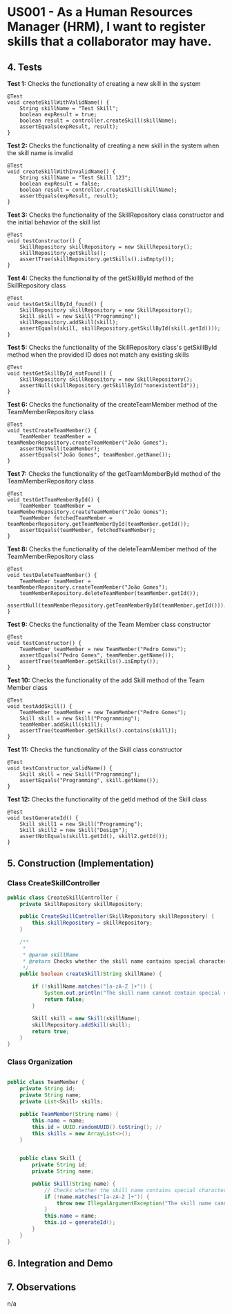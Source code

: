 # US001 - As a Human Resources Manager (HRM), I want to register skills that a collaborator may have.

## 4. Tests 

**Test 1:** Checks the functionality of creating a new skill in the system 

	@Test
    void createSkillWithValidName() {
        String skillName = "Test Skill";
        boolean expResult = true;
        boolean result = controller.createSkill(skillName);
        assertEquals(expResult, result);
    }

**Test 2:** Checks the functionality of creating a new skill in the system when the skill name is invalid

    @Test
    void createSkillWithInvalidName() {
        String skillName = "Test Skill 123";
        boolean expResult = false;
        boolean result = controller.createSkill(skillName);
        assertEquals(expResult, result);
    }

**Test 3:** Checks the functionality of the SkillRepository class constructor and the initial behavior of the skill list

    @Test
    void testConstructor() {
        SkillRepository skillRepository = new SkillRepository();
        skillRepository.getSkills();
        assertTrue(skillRepository.getSkills().isEmpty());
    }
	

**Test 4:** Checks the functionality of the getSkillById method of the SkillRepository class

    @Test
    void testGetSkillById_found() {
        SkillRepository skillRepository = new SkillRepository();
        Skill skill = new Skill("Programming");
        skillRepository.addSkill(skill);
        assertEquals(skill, skillRepository.getSkillById(skill.getId()));
    }
	

**Test 5:** Checks the functionality of the SkillRepository class's getSkillById method when the provided ID does not match any existing skills

    @Test
    void testGetSkillById_notFound() {
        SkillRepository skillRepository = new SkillRepository();
        assertNull(skillRepository.getSkillById("nonexistentId"));
    }

**Test 6:** Checks the functionality of the createTeamMember method of the TeamMemberRepository class

    @Test
    void testCreateTeamMember() {
        TeamMember teamMember = teamMemberRepository.createTeamMember("João Gomes");
        assertNotNull(teamMember);
        assertEquals("João Gomes", teamMember.getName());
    }
    
**Test 7:** Checks the functionality of the getTeamMemberById method of the TeamMemberRepository class

    @Test
    void testGetTeamMemberById() {
        TeamMember teamMember = teamMemberRepository.createTeamMember("João Gomes");
        TeamMember fetchedTeamMember = teamMemberRepository.getTeamMemberById(teamMember.getId());
        assertEquals(teamMember, fetchedTeamMember);
    }

**Test 8:** Checks the functionality of the deleteTeamMember method of the TeamMemberRepository class

    @Test
    void testDeleteTeamMember() {
        TeamMember teamMember = teamMemberRepository.createTeamMember("João Gomes");
        teamMemberRepository.deleteTeamMember(teamMember.getId());
        assertNull(teamMemberRepository.getTeamMemberById(teamMember.getId()));
    }

**Test 9:** Checks the functionality of the Team Member class constructor

    @Test
    void testConstructor() {
        TeamMember teamMember = new TeamMember("Pedro Gomes");
        assertEquals("Pedro Gomes", teamMember.getName());
        assertTrue(teamMember.getSkills().isEmpty());
    }

**Test 10:** Checks the functionality of the add Skill method of the Team Member class

    @Test
    void testAddSkill() {
        TeamMember teamMember = new TeamMember("Pedro Gomes");
        Skill skill = new Skill("Programming");
        teamMember.addSkill(skill);
        assertTrue(teamMember.getSkills().contains(skill));
    }

**Test 11:** Checks the functionality of the Skill class constructor

    @Test
    void testConstructor_validName() {
        Skill skill = new Skill("Programming");
        assertEquals("Programming", skill.getName());
    }

**Test 12:** Checks the functionality of the getId method of the Skill class

    @Test
    void testGenerateId() {
        Skill skill1 = new Skill("Programming");
        Skill skill2 = new Skill("Design");
        assertNotEquals(skill1.getId(), skill2.getId());
    }



## 5. Construction (Implementation)

### Class CreateSkillController 

```java
public class CreateSkillController {
    private SkillRepository skillRepository;

    public CreateSkillController(SkillRepository skillRepository) {
        this.skillRepository = skillRepository;
    }

    /**
     *
     * @param skillName
     * @return Checks whether the skill name contains special characters or digits
     */
    public boolean createSkill(String skillName) {

        if (!skillName.matches("[a-zA-Z ]+")) {
            System.out.println("The skill name cannot contain special characters or digits.");
            return false;
        }

        Skill skill = new Skill(skillName);
        skillRepository.addSkill(skill);
        return true;
    }
}
```

### Class Organization

```java

public class TeamMember {
    private String id;
    private String name;
    private List<Skill> skills;

    public TeamMember(String name) {
        this.name = name;
        this.id = UUID.randomUUID().toString(); //
        this.skills = new ArrayList<>();
    }


    public class Skill {
        private String id;
        private String name;

        public Skill(String name) {
            // Checks whether the skill name contains special characters or digits
            if (!name.matches("[a-zA-Z ]+")) {
                throw new IllegalArgumentException("The skill name cannot contain special characters or digits.");
            }
            this.name = name;
            this.id = generateId();
        }
    }
}
```


## 6. Integration and Demo 



## 7. Observations

n/a